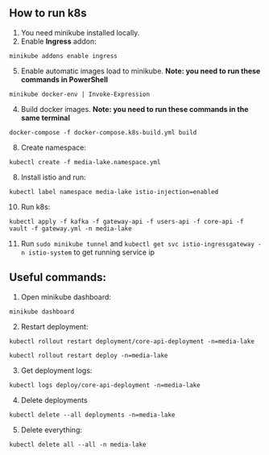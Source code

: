 ## How to run k8s
1. You need minikube installed locally.
2. Enable **Ingress** addon:

`minikube addons enable ingress`

5. Enable automatic images load to minikube. **Note: you need to run these commands in PowerShell**

`minikube docker-env | Invoke-Expression`

4. Build docker images. **Note: you need to run these commands in the same terminal**

`docker-compose -f docker-compose.k8s-build.yml build`

8. Create namespace:

`kubectl create -f media-lake.namespace.yml`

8. Install istio and run:

`kubectl label namespace media-lake istio-injection=enabled`

10. Run k8s:

`kubectl apply -f kafka -f gateway-api -f users-api -f core-api -f vault -f gateway.yml -n media-lake`

11. Run `sudo minikube tunnel` and `kubectl get svc istio-ingressgateway -n istio-system` to get running service ip

## Useful commands:

1. Open minikube dashboard:

`minikube dashboard`

2. Restart deployment:

`kubectl rollout restart deployment/core-api-deployment -n=media-lake`

`kubectl rollout restart deploy -n=media-lake`

3. Get deployment logs:

`kubectl logs deploy/core-api-deployment -n=media-lake`

4. Delete deployments

`kubectl delete --all deployments -n=media-lake`

5. Delete everything:

`kubectl delete all --all -n media-lake`
